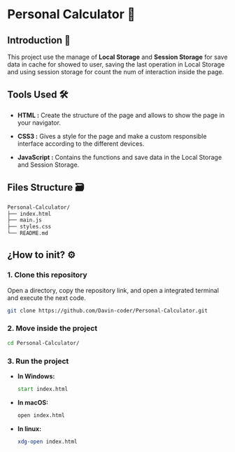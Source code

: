 # Personal Calculator 🔢

## Introduction 🔎

This project use the manage of **Local Storage** and **Session Storage** for save data in cache for showed to user, saving the last operation in Local Storage and using session storage for count the num of interaction inside the page.

## Tools Used 🛠️

- **HTML :** Create the structure of the page and allows to show the page in your navigator.

- **CSS3 :** Gives a style for the page and make a custom responsible interface according to the different devices.

- **JavaScript :** Contains the functions and save data in the Local Storage and Session Storage.

## Files Structure 🗃️
```bash
Personal-Calculator/
├── index.html
├── main.js
├── styles.css
└── README.md
```

## ¿How to init? ⚙️

### 1. Clone this repository

Open a directory, copy the repository link, and open a integrated terminal and execute the next code. 
```bash
git clone https://github.com/Davin-coder/Personal-Calculator.git
```
### 2. Move inside the project
```bash
cd Personal-Calculator/
```
### 3. Run the project

- **In Windows:**
    ```cmd
    start index.html
    ```
- **In macOS:**
    ```bash
    open index.html
    ```
- **In linux:**
    ```bash
    xdg-open index.html
    ```